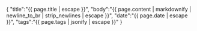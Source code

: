{
  "title":"{{ page.title | escape }}",
  "body":"{{ page.content | markdownify | newline_to_br | strip_newlines | escape }}",
  "date":"{{ page.date | escape }}",
  "tags":"{{ page.tags | jsonify | escape }}"
}

